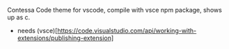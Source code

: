 Contessa Code theme for vscode, compile with vsce npm package, shows up as c.
+ needs (vsce)[https://code.visualstudio.com/api/working-with-extensions/publishing-extension]

